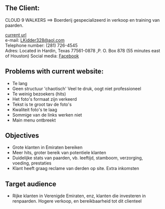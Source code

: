## The Client:  
CLOUD 9 WALKERS ==> Boerderij gespecializeerd in verkoop en training van paarden. 

[current url](https://cloud9walkers.com/)   
e-mail: LKidder328@aol.com  
Telephone number:  (281) 726-4545  
Adres: Located in Hardin, Texas 77561-0878 ,P. O. Box 878 (55 minutes east of Houston)
Social media: [Facebook](https://www.facebook.com/Cloud-9-Walkers-108589635887895/)

## Problems with current website:  
* Te lang   
* Geen structuur 'chaotisch' Veel te druk, oogt niet professioneel  
* Te weinig bezoekers (hits)  
* Het foto's formaat zijn verkeerd 
* Tekst is te groot tav de foto's  
* Kwaliteit foto's te laag  
* Sommige van de links werken niet  
* Main menu ontbreekt

## Objectives 
* Grote klanten in Emiraten bereiken 
* Meer hits, groter bereik van potentiele klanten  
* Duidelijke stats van paarden, vb. leeftijd, stamboom, verzorging, voeding, prestaties  
* Klant heeft graag reclame van derden op site. Extra inkomsten

## Target audience  
* Rijke klanten in Verenigde Emiraten, enz, klanten die investeren in renpaarden. Hogere verkoop, en bereikbaarheid tot dit clienteel
